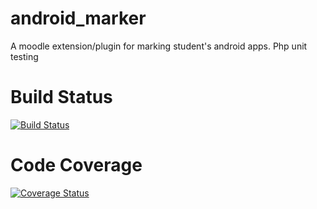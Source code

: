 # android_marker
A moodle extension/plugin for marking student's android apps. Php unit testing

# Build Status
[![Build Status](https://travis-ci.com/OpenSauce-Wits/android_marker.svg?branch=master)](https://travis-ci.com/OpenSauce-Wits/android_marker)

# Code Coverage
[![Coverage Status](https://coveralls.io/repos/github/OpenSauce-Wits/android_marker/badge.svg)](https://coveralls.io/github/OpenSauce-Wits/android_marker)
